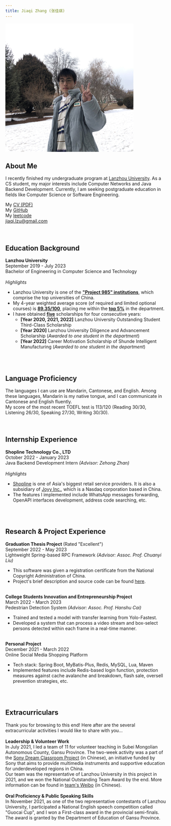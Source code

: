 ```yaml
---
title: Jiaqi Zhang (张佳祺)
---
```

<img src="img/personal_image.JPG" height="400px" width="400px" alt="image unavailable">


<div class="content">

<div class="about_me">
    <h2>About Me</h2>
    <p style="margin-top: 0">
    I recently finished my undergraduate program at <a href="https://en.lzu.edu.cn/">Lanzhou University</a>.
    As a CS student, my major interests include Computer Networks and Java Backend Development.
    Currently, I am seeking postgraduate education in fields like Computer Science or Software Engineering.
    </p>
    My <a href="https://github.com/JerryOops/index/blob/main/cv/CV-Zhang.pdf">CV (PDF)</a> <br>
    My <a href="https://github.com/JerryOops">GitHub</a> <br>
    My <a href="https://leetcode.cn/u/jerryoops-f/">leetcode</a> <br>
    <a href="mailto:jiaqi.lzu@gmail.com">jiaqi.lzu@gmail.com</a> <br> <br> <br>
</div>

<div class="education_background">
    <h2>Education Background</h2>
    <strong>Lanzhou University</strong> <br>
    September 2019 - July 2023 <br>
    Bachelor of Engineering in Computer Science and Technology <br> <br>
    <i>Highlights</i> <br>
    <ul>
        <li>Lanzhou University is one of the <b><u>"Project 985" institutions</u></b>, which comprise the top universities of China.</li>
        <li>My 4-year weighted average score (of required and limited optional courses) is <b><u>89.35/100</u></b>, placing me within the <b><u>top 5%</u></b> in the department.</li>
        <li>I have obtained <b><u>five</u></b> scholarships for four consecutive years: 
            <ul>
                <li><b>[Year 2020, 2021, 2022]</b> Lanzhou University Outstanding Student Third-Class Scholarship</li>
                <li><b>[Year 2020]</b> Lanzhou University Diligence and Advancement Scholarship (<i>Awarded to one student in the department</i>)</li>
                <li><b>[Year 2022]</b> Career Motivation Scholarship of Shunde Intelligent Manufacturing (<i>Awarded to one student in the department</i>)</li>
            </ul>
        </li>
    </ul>
    <br><br>
</div>

<div class="language_proficiency">
    <h2>Language Proficiency</h2>
    The languages I can use are Mandarin, Cantonese, and English. 
    Among these languages, Mandarin is my native tongue, and I can communicate in Cantonese and English fluently. <br>
    My score of the most recent TOEFL test is 113/120 
    (Reading 30/30, Listening 26/30, Speaking 27/30, Writing 30/30).
    <br><br><br>
</div>

<div class="internship_experience">
    <h2>Internship Experience</h2>
    <strong>Shopline Technology Co., LTD</strong> <br>
    October 2022 - January 2023 <br>
    Java Backend Development Intern <i>(Advisor: Zehong Zhan)</i> <br> <br>
    <i>Highlights</i> <br>
    <ul>
        <li><a href="https://www.shopline.com/about">Shopline</a> is one of Asia's biggest retail service providers. 
            It is also a subsidiary of <a href="https://joyy.com/en-us/introduction.html">Joyy Inc.</a>, which is a Nasdaq corporation based in China.</li>
        <li>The features I implemented include WhatsApp messages forwarding, OpenAPI interfaces development, address code searching, etc. </li>
    </ul>
    <br><br>
</div>

<div class="research_and_project_experience">
    <h2>Research & Project Experience</h2>
    <strong>Graduation Thesis Project </strong> (Rated "Excellent") <br>
    September 2022 - May 2023 <br>
    Lightweight Spring-based RPC Framework <i>(Advisor: Assoc. Prof. Chuanyi Liu)</i>
    <ul>
        <li>This software was given a registration certificate from the National Copyright Administration of China.</li>
        <li>Project's brief description and source code can be found <a href="https://github.com/JerryOops/eurika">here</a>.</li>
    </ul><br>
    <strong>College Students Innovation and Entrepreneurship Project</strong> <br>
    March 2022 - March 2023 <br>
    Pedestrian Detection System <i>(Advisor: Assoc. Prof. Hanshu Cai)</i>
    <ul>
        <li>Trained and tested a model with transfer learning from Yolo-Fastest.</li>
        <li>Developed a system that can process a video stream and box-select persons detected 
            within each frame in a real-time manner.</li>
    </ul><br>
    <strong>Personal Project</strong> <br>
    December 2021 - March 2022 <br>
    Online Social Media Shopping Platform
    <ul>
        <li>Tech stack: Spring Boot, MyBatis-Plus, Redis, MySQL, Lua, Maven</li>
        <li>Implemented features include Redis-based login function, 
            protection measures against cache avalanche and breakdown, flash sale, 
            oversell prevention strategies, etc.</li>
    </ul>
    <br><br>
</div>

<div class="extracurriculars">
    <h2>Extracurriculars</h2>
    Thank you for browsing to this end! Here after are the several extracurricular activities I would like to share with you... <br><br>
    <strong>Leadership & Volunteer Work</strong><br>
    In July 2021, I led a team of 11 for volunteer teaching in  
    Subei Mongolian Autonomous County, Gansu Province. The two-week activity was a part of 
    the <a href="https://www.sony.com.cn/content/sonyportal_csr/Contribution/SDC.html">Sony Dream Classroom Project</a> (in Chinese), an initiative funded by Sony that aims to provide multimedia instruments 
    and supportive education for underdeveloped regions in China. <br>
    Our team was the representative of Lanzhou University in this project in 2021, and we won the National Outstanding Team Award
    by the end. More information can be found in 
    <a href="https://weibo.com/u/6479061960?sudaref=www.bing.com">team's Weibo</a> (in Chinese).
    <br><br>
    <strong>Oral Proficiency & Public Speaking Skills</strong> <br>
    In November 2021, as one of the two representative contestants of Lanzhou University, 
    I participated a National English speech competition called "Guocai Cup", and I won
    a First-class award in the provincial semi-finals. The award is granted by the 
    Department of Education of Gansu Province.
</div>

</div>

